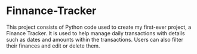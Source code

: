# Finnance-Tracker
This project consists of Python code used to create my first-ever project, a Finance Tracker. It is used to help manage daily transactions with details such as dates and amounts within the transactions. Users can also filter their finances and edit or delete them.
